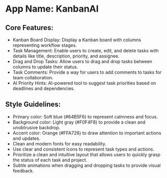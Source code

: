 # **App Name**: KanbanAI

## Core Features:

- Kanban Board Display: Display a Kanban board with columns representing workflow stages.
- Task Management: Enable users to create, edit, and delete tasks with details like title, description, priority, and assignee.
- Drag and Drop Tasks: Allow users to drag and drop tasks between columns to update their status.
- Task Comments: Provide a way for users to add comments to tasks for team collaboration.
- AI Priority Hints: AI-powered tool to suggest task priorities based on deadlines and dependencies.

## Style Guidelines:

- Primary color: Soft blue (#64B5F6) to represent calmness and focus.
- Background color: Light gray (#F0F4F8) to provide a clean and unobtrusive backdrop.
- Accent color: Orange (#FFA726) to draw attention to important actions and updates.
- Clean and modern fonts for easy readability.
- Use clear and consistent icons to represent task types and actions.
- Prioritize a clean and intuitive layout that allows users to quickly grasp the status of each task and project.
- Subtle animations when dragging and dropping tasks to provide visual feedback.
